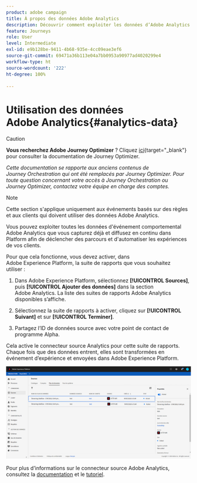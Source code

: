 ```yaml
---
product: adobe campaign
title: À propos des données Adobe Analytics
description: Découvrir comment exploiter les données d’Adobe Analytics
feature: Journeys
role: User
level: Intermediate
exl-id: e9b128be-9411-4b68-935e-4cc09eae3ef6
source-git-commit: 69471a36b113e04a7bb0953a90977ad4020299e4
workflow-type: ht
source-wordcount: '222'
ht-degree: 100%

---
```


# Utilisation des données Adobe Analytics{#analytics-data}


>[!CAUTION]
>
>**Vous recherchez Adobe Journey Optimizer** ? Cliquez [ici](https://experienceleague.adobe.com/fr/docs/journey-optimizer/using/ajo-home){target="_blank"} pour consulter la documentation de Journey Optimizer.
>
>
>_Cette documentation se rapporte aux anciens contenus de Journey Orchestration qui ont été remplacés par Journey Optimizer. Pour toute question concernant votre accès à Journey Orchestration ou Journey Optimizer, contactez votre équipe en charge des comptes._


>[!NOTE]
>
>Cette section s&#39;applique uniquement aux événements basés sur des règles et aux clients qui doivent utiliser des données Adobe Analytics.

Vous pouvez exploiter toutes les données d&#39;événement comportemental Adobe Analytics que vous capturez déjà et diffusez en continu dans Platform afin de déclencher des parcours et d&#39;automatiser les expériences de vos clients.

Pour que cela fonctionne, vous devez activer, dans Adobe Experience Platform, la suite de rapports que vous souhaitez utiliser :

1. Dans Adobe Experience Platform, sélectionnez **[!UICONTROL Sources]**, puis **[!UICONTROL Ajouter des données]** dans la section Adobe Analytics. La liste des suites de rapports Adobe Analytics disponibles s’affiche.

1. Sélectionnez la suite de rapports à activer, cliquez sur **[!UICONTROL Suivant]** et sur **[!UICONTROL Terminer]**.

1. Partagez l’ID de données source avec votre point de contact de programme Alpha.

Cela active le connecteur source Analytics pour cette suite de rapports. Chaque fois que des données entrent, elles sont transformées en événement d’expérience et envoyées dans Adobe Experience Platform.

![](../assets/alpha-event9.png)

Pour plus d’informations sur le connecteur source Adobe Analytics, consultez la [documentation](https://experienceleague.adobe.com/docs/experience-platform/sources/connectors/adobe-applications/analytics.html?lang=fr) et le [tutoriel](https://experienceleague.adobe.com/docs/experience-platform/sources/ui-tutorials/create/adobe-applications/analytics.html?lang=fr).
